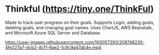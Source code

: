 # Thinkful (https://tiny.one/ThinkFul)

Made to track user progress on their goals. Supports Login, adding goals, deleting goals, and changing goal names. Uses ChartJS, AWS Beanstalk, and Microsoft Azure SQL Server and Database.

https://user-images.githubusercontent.com/100057293/209748235-4fe227a7-dcb2-4c11-9ae2-1c9c9a47ab4e.mp4
